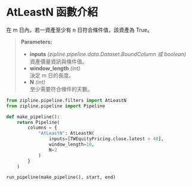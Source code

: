 # AtLeastN 函數介紹

在 m 日內，若一資產至少有 n 日符合條件值，該資產為 True。

> **Parameters:**
> - **inputs** _(zipline.pipeline.data.Dataset.BoundColumn 或 boolean)_  
>   資產價量資訊與條件值。
> - **window_length** _(int)_  
>   決定 m 日的長度。
> - **N** _(int)_  
>   至少需要符合條件的天數。

```python
from zipline.pipeline.filters import AtLeastN
from zipline.pipeline import Pipeline

def make_pipeline():
    return Pipeline(
        columns = {
            "AtLeastN": AtLeastN(
                inputs=[TWEquityPricing.close.latest > 40],
                window_length=10,
                N=2
            )
        }
    )

run_pipeline(make_pipeline(), start, end)
```